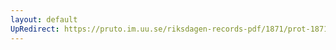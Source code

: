 ```yaml
---
layout: default
UpRedirect: https://pruto.im.uu.se/riksdagen-records-pdf/1871/prot-1871--ak--218/prot-1871--ak--218_002.pdf
---
```

